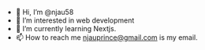 - 👋 Hi, I’m @njau58
- 👀 I’m interested in web development
- 🌱 I’m currently learning Nextjs.
- 📫 How to reach me njauprince@gmail.com is my email.

<!---
njau58/njau58 is a ✨ special ✨ repository because its `README.md` (this file) appears on your GitHub profile.
You can click the Preview link to take a look at your changes.
--->

